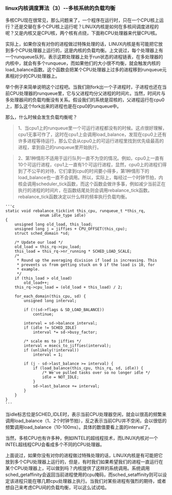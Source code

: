 ### linux内核调度算法（3）--多核系统的负载均衡
多核CPU现在很常见，那么问题来了，一个程序在运行时，只在一个CPU核上运行？还是交替在多个CPU核上运行呢？LINUX内核是如何在多核间调度进程的呢？又是内核又是CPU核，两个核有点绕，下面称CPU处理器来代替CPU核。

实际上，如果你没有对你的进程做过特殊处理的话，LINUX内核是有可能把它放到多个CPU处理器上运行的，这是内核的负载均衡。上文说过，每个处理器上有一个runqueue队列，表示这颗处理器上处于run状态的进程链表，在多处理器的内核中，就会有多个runqueue，而如果他们的大小很不均衡，就会触发内核的load_balance函数。这个函数会把某个CPU处理器上过多的进程移到runqueue元素相对少的CPU处理器上。

举个例子来简单说明这个过程吧。当我们刚fork出一个子进程时，子进程也还在当前CPU处理器的runqueue里，它与父进程均分父进程的时间片。当然，时间片与多处理器间的负载均衡没有关系。假设我们的系统是双核的，父进程运行在cpu0上，那么这个fork出来的进程也是在cpu0的runqueue中。

那么，什么时候会发生负载均衡呢？
>1、当cpu1上的runqueue里一个可运行进程都没有的时候。这点很好理解，cpu1无事可作了，这时在cpu1上会调用load_balance，发现在cpu0上还有许多进程等待运行，那么它会从cpu0上的可运行进程里找到优先级最高的进程，拿到自己的runqueue里开始执行。

>2、第1种情形不适用于运行队列一直不为空的情况。例如，cpu0上一直有10个可运行进程，cpu1上一直有1个可运行进程，显然，cpu0上的进程们得到了不公平的对待，它们拿到cpu的时间要小得多，第1种情形下的load_balance也一直不会调用。所以，实际上，每经过一个时钟节拍，内核会调用scheduler_tick函数，而这个函数会做许多事，例如减少当前正在执行的进程的时间片，在函数结尾处则会调用rebalance_tick函数。rebalance_tick函数决定以什么样的频率执行负载均衡。

    '''c
    static void rebalance_tick(int this_cpu, runqueue_t *this_rq,
                   enum idle_type idle)
    {
        unsigned long old_load, this_load;
        unsigned long j = jiffies + CPU_OFFSET(this_cpu);
        struct sched_domain *sd;

        /* Update our load */
        old_load = this_rq->cpu_load;
        this_load = this_rq->nr_running * SCHED_LOAD_SCALE;
        /*
         * Round up the averaging division if load is increasing. This
         * prevents us from getting stuck on 9 if the load is 10, for
         * example.
         */
        if (this_load > old_load)
            old_load++;
        this_rq->cpu_load = (old_load + this_load) / 2;

        for_each_domain(this_cpu, sd) {
            unsigned long interval;

            if (!(sd->flags & SD_LOAD_BALANCE))
                continue;

            interval = sd->balance_interval;
            if (idle != SCHED_IDLE)
                interval *= sd->busy_factor;

            /* scale ms to jiffies */
            interval = msecs_to_jiffies(interval);
            if (unlikely(!interval))
                interval = 1;

            if (j - sd->last_balance >= interval) {
                if (load_balance(this_cpu, this_rq, sd, idle)) {
                    /* We've pulled tasks over so no longer idle */
                    idle = NOT_IDLE;
                }
                sd->last_balance += interval;
            }
        }
    }
    '''

当idle标志位是SCHED_IDLE时，表示当前CPU处理器空闲，就会以很高的频繁来调用load_balance（1、2个时钟节拍），反之表示当前CPU并不空闲，会以很低的频繁调用load_balance（10-100ms）。具体的数值要看上面的interval了。 


当然，多核CPU也有许多种，例如INTEL的超线程技术，而LINUX内核对一个INTEL超线程CPU会看成多个不同的CPU处理器。

上面说过，如果你没有对你的进程做过特殊处理的话，LINUX内核是有可能把它放到多个CPU处理器上运行的，但是，有时我们如果希望我们的进程一直运行在某个CPU处理器上，可以做到吗？内核提供了这样的系统调用。系统调用sched_getaffinity会返回当前进程使用的cpu掩码，而sched_setaffinity则可以设定该进程只能在哪几颗cpu处理器上执行。当我们对某些进程有强烈的期待，或者想自己来考虑CPU间的负载均衡，可以这么试试哈。

